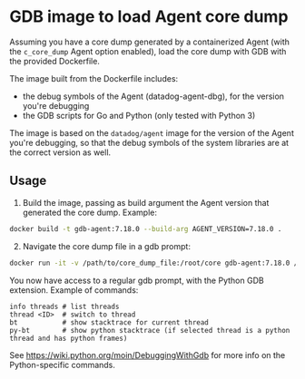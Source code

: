 # GDB image to load Agent core dump

Assuming you have a core dump generated by a containerized Agent (with
the `c_core_dump` Agent option enabled), load the core dump with GDB with the provided Dockerfile.

The image built from the Dockerfile includes:

* the debug symbols of the Agent (datadog-agent-dbg), for the version you're debugging
* the GDB scripts for Go and Python (only tested with Python 3)

The image is based on the `datadog/agent` image for the version of the Agent you're debugging, so that the debug symbols of
the system libraries are at the correct version as well.

## Usage

1. Build the image, passing as build argument the Agent version that generated the core dump. Example:

  ```sh
  docker build -t gdb-agent:7.18.0 --build-arg AGENT_VERSION=7.18.0 .
  ```

2. Navigate the core dump file in a gdb prompt:

  ```sh
  docker run -it -v /path/to/core_dump_file:/root/core gdb-agent:7.18.0 /root/core
  ```

You now have access to a regular gdb prompt, with the Python GDB extension. Example of commands:

```
info threads # list threads
thread <ID>  # switch to thread
bt           # show stacktrace for current thread
py-bt        # show python stacktrace (if selected thread is a python thread and has python frames)
```

See https://wiki.python.org/moin/DebuggingWithGdb for more info on the Python-specific commands.
